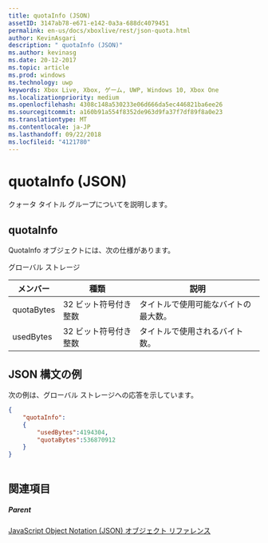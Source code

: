 ```yaml
---
title: quotaInfo (JSON)
assetID: 3147ab78-e671-e142-0a3a-688dc4079451
permalink: en-us/docs/xboxlive/rest/json-quota.html
author: KevinAsgari
description: " quotaInfo (JSON)"
ms.author: kevinasg
ms.date: 20-12-2017
ms.topic: article
ms.prod: windows
ms.technology: uwp
keywords: Xbox Live, Xbox, ゲーム, UWP, Windows 10, Xbox One
ms.localizationpriority: medium
ms.openlocfilehash: 4308c148a530233e06d666da5ec446821ba6ee26
ms.sourcegitcommit: a160b91a554f8352de963d9fa37f7df89f8a0e23
ms.translationtype: MT
ms.contentlocale: ja-JP
ms.lasthandoff: 09/22/2018
ms.locfileid: "4121780"
---
```

# <a name="quotainfo-json"></a>quotaInfo (JSON)
クォータ タイトル グループについてを説明します。 
<a id="ID4EN"></a>

 
## <a name="quotainfo"></a>quotaInfo
 
QuotaInfo オブジェクトには、次の仕様があります。
 
グローバル ストレージ
 
| メンバー| 種類| 説明| 
| --- | --- | --- | 
| quotaBytes| 32 ビット符号付き整数 | タイトルで使用可能なバイトの最大数。| 
| usedBytes| 32 ビット符号付き整数 | タイトルで使用されるバイト数。| 
  
<a id="ID4EXB"></a>

 
## <a name="sample-json-syntax"></a>JSON 構文の例
 
次の例は、グローバル ストレージへの応答を示しています。
 

```json
{
    "quotaInfo":
    {
        "usedBytes":4194304,
        "quotaBytes":536870912
    }
}
      
```

  
<a id="ID4ECC"></a>

 
## <a name="see-also"></a>関連項目
 
<a id="ID4EEC"></a>

 
##### <a name="parent"></a>Parent 

[JavaScript Object Notation (JSON) オブジェクト リファレンス](atoc-xboxlivews-reference-json.md)

   